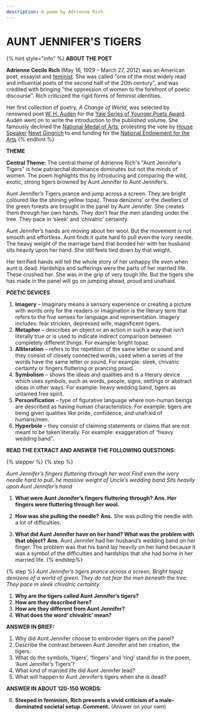 ```yaml
---
description: A poem by Adrienne Rich
---
```

# AUNT JENNIFER'S TIGERS

{% hint style="info" %}
**ABOUT THE POET**

**Adrienne Cecile Rich** (May 16, 1929 – March 27, 2012) was an American poet, essayist and [feminist](https://en.wikipedia.org/wiki/Feminism). She was called "one of the most widely read and influential poets of the second half of the 20th century", and was credited with bringing "the oppression of women to the forefront of poetic discourse". Rich criticized the rigid forms of feminist identities.

Her first collection of poetry, _A Change of World_, was selected by renowned poet [W. H. Auden](https://en.wikipedia.org/wiki/W._H._Auden) for the [Yale Series of Younger Poets Award](https://en.wikipedia.org/wiki/Yale_Series_of_Younger_Poets_Award). Auden went on to write the introduction to the published volume. She famously declined the [National Medal of Arts](https://en.wikipedia.org/wiki/National_Medal_of_Arts), protesting the vote by [House Speaker](https://en.wikipedia.org/wiki/Speaker_of_the_United_States_House_of_Representatives) [Newt Gingrich](https://en.wikipedia.org/wiki/Newt_Gingrich) to end funding for the [National Endowment for the Arts](https://en.wikipedia.org/wiki/National_Endowment_for_the_Arts)
{% endhint %}

**THEME**

**Central Theme:** The central theme of Adrienne Rich's "Aunt Jennifer's Tigers" is how patriarchal dominance dominates but not the minds of women. The poem highlights this by introducing and comparing the wild, exotic, strong tigers browned by Aunt Jennifer to Aunt Jennifer’s.

Aunt Jennifer’s Tigers prance and jump across a screen. They are bright coloured like the shining yellow topaz. These denizens’ or the dwellers of the green forests are brought in the panel by Aunt Jennifer. She creates them through her own hands. They don’t fear the men standing under the tree. They pace in ‘sleek’ and ‘chivalric’ certainty.

Aunt Jennifer’s hands are moving about her wool. But the movement is not smooth and effortless. Aunt finds it quite hard to pull even the ivory needle. The heavy weight of the marriage band that bonded her with her husband sits heavily upon her hand. She still feels tied down by that weight.

Her terrified hands will tell the whole story of her unhappy life even when aunt is dead. Hardships and sufferings were the parts of her married life. These crushed her. She was in the grip of very tough life. But the tigers she has made in the panel will go on jumping ahead, proud and unafraid.


**POETIC DEVICES**

1. **Imagery** – Imaginary means a sensory experience or creating a picture with words only for the readers or Imagination is the literary term that refers to the five senses for language and representation. Imagery includes: fear stricken, depressed wife, magnificent tigers.
2. **Metaphor** – describes an object or an action in such a way that isn’t literally true or is used to indicate indirect comparison between completely different things. For example: bright topaz.
3. **Alliteration** – refers to the repetition of the same letter or sound and they consist of closely connected words; used when a series of the words have the same letter or sound. For example: sleek, chivalric certainty or fingers fluttering or prancing proud.
4. **Symbolism** – shows the ideas and qualities and is a literary device which uses symbols, such as words, people, signs, settings or abstract ideas in other ways. For example: heavy wedding band, tigers as untamed free spirit.
5. **Personification** – type of figurative language where non-human beings are described as having human characteristics. For example: tigers are being given qualities like pride, confidence, and unafraid of humans/men.
6. **Hyperbole** – they consist of claiming statements or claims that are not meant to be taken literally. For example: exaggeration of “heavy wedding band”.

**READ THE EXTRACT AND ANSWER THE FOLLOWING QUESTIONS:**

{% stepper %}
{% step %}

*Aunt Jennifer’s fingers fluttering through her wool*
*Find even the ivory needle hard to pull.*
*he massive weight of Uncle’s wedding band*
*Sits heavily upon Aunt Jennifer’s hand*

1. **What were Aunt Jennifer’s fingers fluttering through?**
   **Ans. Her fingers were fluttering through her wool.**

2. **How was she pulling the needle?**
   **Ans.** She was pulling the needle with a lot of difficulties.

3. **What did Aunt Jennifer have on her hand? What was the problem with that object?**
   **Ans.** Aunt Jennifer had her husband’s wedding band on her finger. The problem was that his band lay heavily on her hand because it was a symbol of the difficulties and hardships that she had borne in her married life.
{% endstep%}

{% step %}
*Aunt Jennifer’s tigers prance across a screen,*
*Bright topaz denizens of a world of green.*
*They do not fear the men beneath the tree:*
*They pace in sleek chivalric certainty.*
1. **Why are the tigers called Aunt Jennifer’s tigers?**
2. **How are they described here?**
3. **How are they different from Aunt Jennifer?**
4. **What does the word’ chivalric’ mean?**

**ANSWER IN BRIEF:**

1. Why did Aunt Jennifer choose to embroider tigers on the panel?
2. Describe the contrast between Aunt Jennifer and her creation, the tigers.
3. What do the symbols, ‘tigers’, ‘fingers’ and ‘ring’ stand for in the poem, ‘Aunt Jennifer’s Tigers’?
4. What kind of married life did Aunt Jennifer lead?
5. What will happen to Aunt Jennifer’s tigers when she is dead?

**ANSWER IN ABOUT 120-150 WORDS:**

6. **Steeped in feminism, Rich presents a vivid criticism of a male-dominated societal setup. Comment.** (Answer on your own)